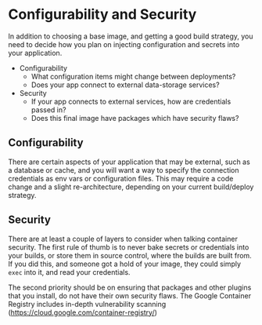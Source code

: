# Configurability and Security

In addition to choosing a base image, and getting a good build strategy, you need to decide how you plan on injecting configuration and secrets into your application.

- Configurability
    - What configuration items might change between deployments?
    - Does your app connect to external data-storage services?
- Security
    - If your app connects to external services, how are credentials passed in?
    - Does this final image have packages which have security flaws?

## Configurability

There are certain aspects of your application that may be external, such as a database or cache, and you will want a way to specify the connection credentials as env vars or configuration files. This may require a code change and a slight re-architecture, depending on your current build/deploy strategy.

## Security

There are at least a couple of layers to consider when talking container security. The first rule of thumb is to never bake secrets or credentials into your builds, or store them in source control, where the builds are built from. If you did this, and someone got a hold of your image, they could simply `exec` into it, and read your credentials.

The second priority should be on ensuring that packages and other plugins that you install, do not have their own security flaws. The Google Container Registry includes in-depth vulnerability scanning (https://cloud.google.com/container-registry/)
